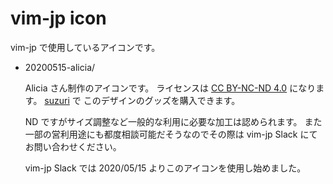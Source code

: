 # vim-jp icon

vim-jp で使用しているアイコンです。

* 20200515-alicia/

    Alicia さん制作のアイコンです。
    ライセンスは [CC BY-NC-ND 4.0][cc-by-nc-nd-4.0] になります。
    [suzuri](https://suzuri.jp/yuki-ycino) で
    このデザインのグッズを購入できます。

    ND ですがサイズ調整など一般的な利用に必要な加工は認められます。
    また一部の営利用途にも都度相談可能だそうなのでその際は
    vim-jp Slack にてお問い合わせください。

    vim-jp Slack では 2020/05/15 よりこのアイコンを使用し始めました。

[cc-by-nc-nd-4.0]:https://creativecommons.org/licenses/by-nc-nd/4.0/deed.ja
